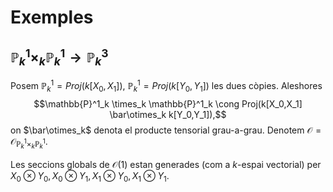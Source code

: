 # Exemples

## $\mathbb{P}^1_k \times_k \mathbb{P}^1_k \to \mathbb{P}^3_k$

Posem $\mathbb{P}^1_k = Proj(k[X_0,X_1])$, $\mathbb{P}^1_k = Proj(k[Y_0,Y_1])$ les dues còpies. Aleshores$$\mathbb{P}^1_k \times_k \mathbb{P}^1_k \cong Proj(k[X_0,X_1] \bar\otimes_k k[Y_0,Y_1]),$$on $\bar\otimes_k$ denota el producte tensorial grau-a-grau. Denotem $\mathcal{O} = \mathcal{O}_{\mathbb{P}^1_k \times_k \mathbb{P}^1_k}$.

Les seccions globals de $\mathcal{O}(1)$ estan generades (com a $k$-espai vectorial) per $X_0 \otimes Y_0, X_0 \otimes Y_1, X_1 \otimes Y_0, X_1 \otimes Y_1$.
